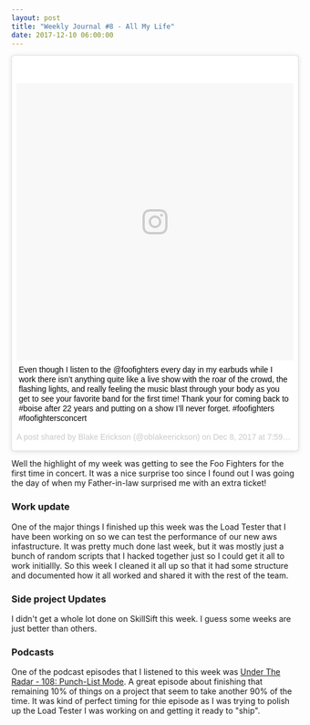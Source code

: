 ```yaml
---
layout: post
title: "Weekly Journal #8 - All My Life"
date: 2017-12-10 06:00:00
---
```


<blockquote class="instagram-media" data-instgrm-captioned data-instgrm-version="7" style=" background:#FFF; border:0; border-radius:3px; box-shadow:0 0 1px 0 rgba(0,0,0,0.5),0 1px 10px 0 rgba(0,0,0,0.15); margin: 1px; max-width:658px; padding:0; width:99.375%; width:-webkit-calc(100% - 2px); width:calc(100% - 2px);"><div style="padding:8px;"> <div style=" background:#F8F8F8; line-height:0; margin-top:40px; padding:50.0% 0; text-align:center; width:100%;"> <div style=" background:url(data:image/png;base64,iVBORw0KGgoAAAANSUhEUgAAACwAAAAsCAMAAAApWqozAAAABGdBTUEAALGPC/xhBQAAAAFzUkdCAK7OHOkAAAAMUExURczMzPf399fX1+bm5mzY9AMAAADiSURBVDjLvZXbEsMgCES5/P8/t9FuRVCRmU73JWlzosgSIIZURCjo/ad+EQJJB4Hv8BFt+IDpQoCx1wjOSBFhh2XssxEIYn3ulI/6MNReE07UIWJEv8UEOWDS88LY97kqyTliJKKtuYBbruAyVh5wOHiXmpi5we58Ek028czwyuQdLKPG1Bkb4NnM+VeAnfHqn1k4+GPT6uGQcvu2h2OVuIf/gWUFyy8OWEpdyZSa3aVCqpVoVvzZZ2VTnn2wU8qzVjDDetO90GSy9mVLqtgYSy231MxrY6I2gGqjrTY0L8fxCxfCBbhWrsYYAAAAAElFTkSuQmCC); display:block; height:44px; margin:0 auto -44px; position:relative; top:-22px; width:44px;"></div></div> <p style=" margin:8px 0 0 0; padding:0 4px;"> <a href="https://www.instagram.com/p/BccnjJflm0Q/" style=" color:#000; font-family:Arial,sans-serif; font-size:14px; font-style:normal; font-weight:normal; line-height:17px; text-decoration:none; word-wrap:break-word;" target="_blank">Even though I listen to the @foofighters every day in my earbuds while I work there isn’t anything quite like a live show with the roar of the crowd, the flashing lights, and really feeling the music blast through your body as you get to see your favorite band for the first time! Thank your for coming back to #boise after 22 years and putting on a show I’ll never forget. #foofighters #foofightersconcert</a></p> <p style=" color:#c9c8cd; font-family:Arial,sans-serif; font-size:14px; line-height:17px; margin-bottom:0; margin-top:8px; overflow:hidden; padding:8px 0 7px; text-align:center; text-overflow:ellipsis; white-space:nowrap;">A post shared by Blake Erickson (@oblakeerickson) on <time style=" font-family:Arial,sans-serif; font-size:14px; line-height:17px;" datetime="2017-12-08T15:59:36+00:00">Dec 8, 2017 at 7:59am PST</time></p></div></blockquote>
<script async defer src="//platform.instagram.com/en_US/embeds.js"></script>

Well the highlight of my week was getting to see the Foo Fighters for the first
time in concert. It was a nice surprise too since I found out I was going the
day of when my Father-in-law surprised me with an extra ticket!

### Work update

One of the major things I finished up this week was the Load Tester that I have
been working on so we can test the performance of our new aws infastructure. It
was pretty much done last week, but it was mostly just a bunch of random scripts
that I hacked together just so I could get it all to work initiallly. So this
week I cleaned it all up so that it had some structure and documented how it
all worked and shared it with the rest of the team.

### Side project Updates

I didn't get a whole lot done on SkillSift this week. I guess some weeks are
just better than others.

### Podcasts

One of the podcast episodes that I listened to this week was [Under The Radar -
108: Punch-List Mode][1]. A great episode about finishing that remaining 10% of
things on a project that seem to take another 90% of the time. It was kind of
perfect timing for thie episode as I was trying to polish up the Load Tester I
was working on and getting it ready to "ship".

[1]: https://overcast.fm/+Fgm3wvRAE
